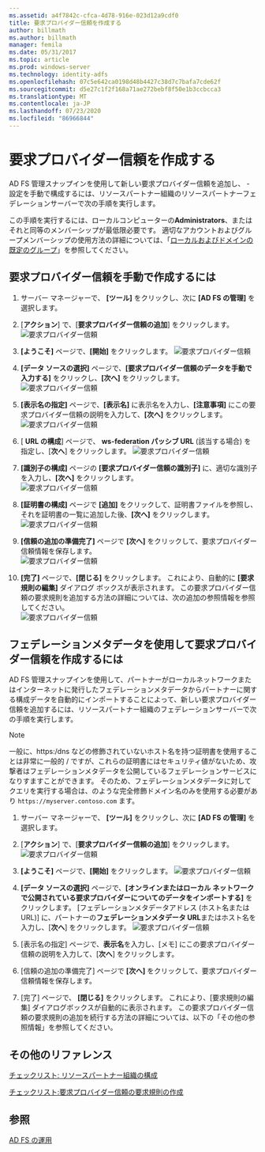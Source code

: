 ```yaml
---
ms.assetid: a4f7842c-cfca-4d78-916e-023d12a9cdf0
title: 要求プロバイダー信頼を作成する
author: billmath
ms.author: billmath
manager: femila
ms.date: 05/31/2017
ms.topic: article
ms.prod: windows-server
ms.technology: identity-adfs
ms.openlocfilehash: 07c5e642ca0198d48b4427c38d7c7bafa7cde62f
ms.sourcegitcommit: d5e27c1f2f168a71ae272bebf8f50e1b3ccbcca3
ms.translationtype: MT
ms.contentlocale: ja-JP
ms.lasthandoff: 07/23/2020
ms.locfileid: "86966844"
---
```

# <a name="create-a-claims-provider-trust"></a>要求プロバイダー信頼を作成する

AD FS 管理スナップインを使用して新しい要求プロバイダー信頼を追加し、 \- 設定を手動で構成するには、リソースパートナー組織のリソースパートナーフェデレーションサーバーで次の手順を実行します。  
  
この手順を実行するには、ローカルコンピューターの**Administrators**、またはそれと同等のメンバーシップが最低限必要です。  適切なアカウントおよびグループメンバーシップの使用方法の詳細については、「[ローカルおよびドメインの既定のグループ](https://go.microsoft.com/fwlink/?LinkId=83477)」を参照してください。   
  
## <a name="to-create-a-claims-provider-trust-manually"></a>要求プロバイダー信頼を手動で作成するには  
  
1.  サーバー マネージャーで、 **[ツール]** をクリックし、次に **[AD FS の管理]** を選択します。  
  
2.  [**アクション**] で、[**要求プロバイダー信頼の追加**] をクリックします。  
![要求プロバイダー信頼](media/Create-a-Claims-Provider-Trust/addclaim1.PNG)   
  
3.  **[ようこそ]** ページで、**[開始]** をクリックします。 
![要求プロバイダー信頼](media/Create-a-Claims-Provider-Trust/addclaim2.PNG)    
  
4.  **[データ ソースの選択]** ページで、**[要求プロバイダー信頼のデータを手動で入力する]** をクリックし、**[次へ]** をクリックします。  
![要求プロバイダー信頼](media/Create-a-Claims-Provider-Trust/addclaim3.PNG)     

5.  **[表示名の指定]** ページで、**[表示名]** に表示名を入力し、**[注意事項]** にこの要求プロバイダー信頼の説明を入力して、**[次へ]** をクリックします。  
![要求プロバイダー信頼](media/Create-a-Claims-Provider-Trust/addclaim4.PNG)     

6.  [ **URL の構成**] ページで、 **ws-federation パッシブ URL** (該当する場合) を指定し、[**次へ**] をクリックします。
![要求プロバイダー信頼](media/Create-a-Claims-Provider-Trust/addclaim5.PNG)     

8. **[識別子の構成]** ページの **[要求プロバイダー信頼の識別子]** に、適切な識別子を入力し、**[次へ]** をクリックします。  
![要求プロバイダー信頼](media/Create-a-Claims-Provider-Trust/addclaim6.PNG)    

9. **[証明書の構成]** ページで **[追加]** をクリックして、証明書ファイルを参照し、それを証明書の一覧に追加した後、**[次へ]** をクリックします。  
![要求プロバイダー信頼](media/Create-a-Claims-Provider-Trust/addclaim7.PNG)    

10. **[信頼の追加の準備完了]** ページで **[次へ]** をクリックして、要求プロバイダー信頼情報を保存します。  
![要求プロバイダー信頼](media/Create-a-Claims-Provider-Trust/addclaim8.PNG)    

11. **[完了]** ページで、**[閉じる]** をクリックします。 これにより、自動的に **[要求規則の編集]** ダイアログ ボックスが表示されます。 この要求プロバイダー信頼の要求規則を追加する方法の詳細については、次の追加の参照情報を参照してください。  
![要求プロバイダー信頼](media/Create-a-Claims-Provider-Trust/addclaim9.PNG)

## <a name="to-create-a-claims-provider-trust-using-federation-metadata"></a>フェデレーションメタデータを使用して要求プロバイダー信頼を作成するには
AD FS 管理スナップインを使用して、パートナーがローカルネットワークまたはインターネットに発行したフェデレーションメタデータからパートナーに関する構成データを自動的にインポートすることによって、新しい要求プロバイダー信頼を追加するには、リソースパートナー組織のフェデレーションサーバーで次の手順を実行します。

>[!NOTE]
>一般に、https:/dns などの修飾されていないホスト名を持つ証明書を使用することは非常に一般的 \/ ですが、これらの証明書にはセキュリティ値がないため、攻撃者はフェデレーションメタデータを公開しているフェデレーションサービスになりすますことができます。 そのため、フェデレーションメタデータに対してクエリを実行する場合は、のような完全修飾ドメイン名のみを使用する必要があり `https://myserver.contoso.com` ます。

1.  サーバー マネージャーで、 **[ツール]** をクリックし、次に **[AD FS の管理]** を選択します。  
  
2.  [**アクション**] で、[**要求プロバイダー信頼の追加**] をクリックします。  
![要求プロバイダー信頼](media/Create-a-Claims-Provider-Trust/addclaim1.PNG)   
  
3.  **[ようこそ]** ページで、**[開始]** をクリックします。 
![要求プロバイダー信頼](media/Create-a-Claims-Provider-Trust/addclaim2.PNG)    
  
4.  **[データ ソースの選択]** ページで、**[オンラインまたはローカル ネットワークで公開されている要求プロバイダーについてのデータをインポートする]** をクリックします。 [フェデレーションメタデータアドレス (ホスト名または URL)] に、パートナーの**フェデレーションメタデータ URL**またはホスト名を入力し、[**次へ**] をクリックします。
![要求プロバイダー信頼](media/Create-a-Claims-Provider-Trust/addclaim10.PNG)    

5.  [表示名の指定] ページで、**表示名**を入力し、[メモ] にこの要求プロバイダー信頼の説明を入力して、[**次へ**] をクリックします。

6.  [信頼の追加の準備完了] ページで **[次へ]** をクリックして、要求プロバイダー信頼情報を保存します。

7.  [完了] ページで、 **[閉じる]** をクリックします。 これにより、[要求規則の編集] ダイアログボックスが自動的に表示されます。 この要求プロバイダー信頼の要求規則の追加を続行する方法の詳細については、以下の「その他の参照情報」を参照してください。



    
## <a name="additional-references"></a>その他のリファレンス  
[チェックリスト: リソースパートナー組織の構成](../../ad-fs/deployment/Checklist--Configuring-the-Resource-Partner-Organization.md)  
  
[チェックリスト:要求プロバイダー信頼の要求規則の作成](../../ad-fs/deployment/Checklist--Creating-Claim-Rules-for-a-Claims-Provider-Trust.md)  
  
## <a name="see-also"></a>参照  
[AD FS の運用](../ad-fs-operations.md) 
  
